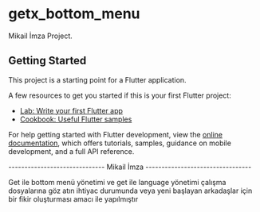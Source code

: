 # getx_bottom_menu

Mikail İmza Project.

## Getting Started

This project is a starting point for a Flutter application.

A few resources to get you started if this is your first Flutter project:

- [Lab: Write your first Flutter app](https://docs.flutter.dev/get-started/codelab)
- [Cookbook: Useful Flutter samples](https://docs.flutter.dev/cookbook)

For help getting started with Flutter development, view the
[online documentation](https://docs.flutter.dev/), which offers tutorials,
samples, guidance on mobile development, and a full API reference.

------------------------------ Mikail İmza ---------------------------------

Get ile bottom menü yönetimi ve get ile language yönetimi
çalışma dosyalarına göz atın ihtiyac durumunda veya yeni başlayan arkadaşlar için bir fikir oluşturması amacı ile yapılmıştır
